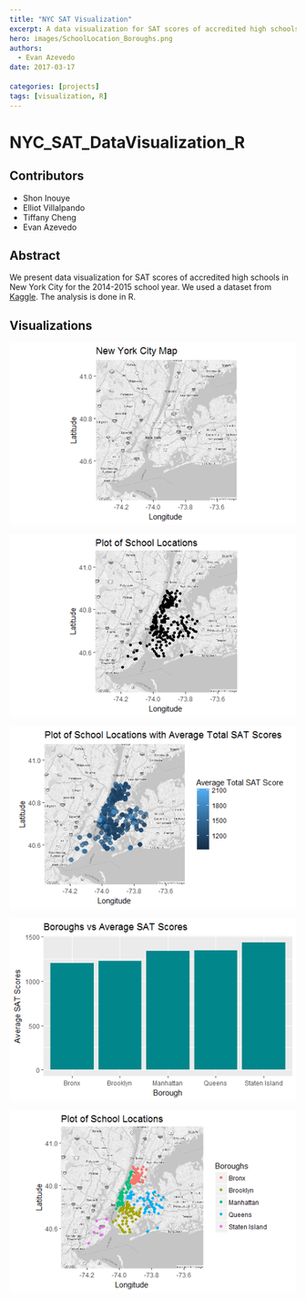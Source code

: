 ```yaml
---
title: "NYC SAT Visualization"
excerpt: A data visualization for SAT scores of accredited high schools in New York City for the 2014-2015 school year.  
hero: images/SchoolLocation_Boroughs.png
authors:
  - Evan Azevedo
date: 2017-03-17
  
categories: [projects]
tags: [visualization, R]
---
```


# NYC_SAT_DataVisualization_R

## Contributors
* Shon Inouye
* Elliot Villalpando
* Tiffany Cheng
* Evan Azevedo

## Abstract
We present data visualization for SAT scores of accredited high schools in New York City for the 2014-2015 school year. We used a dataset from [Kaggle](https://www.kaggle.com/nycopendata/high-schools). The analysis is done in R.

## Visualizations

![](NYCmap.png)

![](SchoolLocationPlot.png)

![](SchoolPlot_SATscores.png)

![](BoroughsVSAvgSAT.png)

![](SchoolLocation_Boroughs.png)
